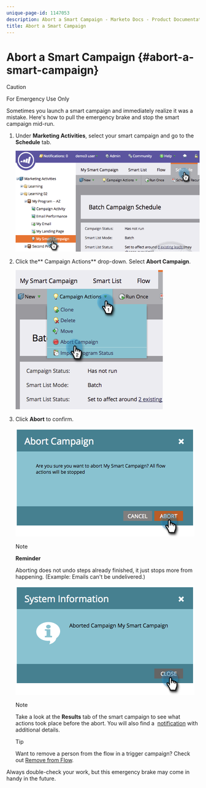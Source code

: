 ```yaml
---
unique-page-id: 1147053
description: Abort a Smart Campaign - Marketo Docs - Product Documentation
title: Abort a Smart Campaign
---
```


# Abort a Smart Campaign {#abort-a-smart-campaign}

>[!CAUTION]
>
>For Emergency Use Only

Sometimes you launch a smart campaign and immediately realize it was a mistake. Here's how to pull the emergency brake and stop the smart campaign mid-run.

1. Under **Marketing Activities**, select your smart campaign and go to the **Schedule** tab.

   ![](assets/image2014-9-22-16-3a19-3a44.png)

1. Click the** Campaign Actions** drop-down. Select **Abort Campaign**.

   ![](assets/image2014-9-22-16-19-48.png)

1. Click **Abort** to confirm.

   ![](assets/image2014-9-22-16-3a19-3a57.png)

   >[!NOTE]
   >
   >**Reminder**
   >
   >
   >Aborting does not undo steps already finished, it just stops more from happening. (Example: Emails can't be undelivered.)

   ![](assets/image2014-9-22-16-3a20-3a0.png)

   >[!NOTE]
   >
   >Take a look at the **Results** tab of the smart campaign to see what actions took place before the abort. You will also find a&nbsp; [notification](../../../../product-docs/core-marketo-concepts/miscellaneous/understanding-notifications.md) with additional details.

   >[!TIP]
   >
   >Want to remove a person from the flow in a trigger campaign? Check out [Remove from Flow](../../../../product-docs/core-marketo-concepts/smart-campaigns/flow-actions/remove-from-flow.md).

Always double-check your work, but this emergency brake may come in handy in the future. 